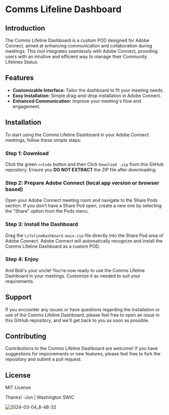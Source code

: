 # Comms Lifeline Dashboard

## Introduction

The Comms Lifeline Dashboard is a custom POD designed for Adobe Connect, aimed at enhancing communication and collaboration during meetings. This tool integrates seamlessly with Adobe Connect, providing users with an intuitive and efficient way to manage their Community Lifelines Status.

## Features

- **Customizable Interface:** Tailor the dashboard to fit your meeting needs.
- **Easy Installation:** Simple drag-and-drop installation in Adobe Connect.
- **Enhanced Communication:** Improve your meeting's flow and engagement.

## Installation

To start using the Comms Lifeline Dashboard in your Adobe Connect meetings, follow these simple steps:

### Step 1: Download

Click the green `<>Code` button and then Click `Download .zip` from this GitHub repository. Ensure you **DO NOT EXTRACT** the ZIP file after downloading.

### Step 2: Prepare Adobe Connect (local app version or browser based)

Open your Adobe Connect meeting room and navigate to the Share Pods section. If you don't have a Share Pod open, create a new one by selecting the "Share" option from the Pods menu.

### Step 3: Install the Dashboard

Drag the `LifelineDashboard-main.zip` file directly into the Share Pod area of Adobe Connect. Adobe Connect will automatically recognize and install the Comms Lifeline Dashboard as a custom POD.

### Step 4: Enjoy

And Bob's your uncle! You're now ready to use the Comms Lifeline Dashboard in your meetings. Customize it as needed to suit your requirements.

## Support

If you encounter any issues or have questions regarding the installation or use of the Comms Lifeline Dashboard, please feel free to open an issue in this GitHub repository, and we'll get back to you as soon as possible.

## Contributing

Contributions to the Comms Lifeline Dashboard are welcome! If you have suggestions for improvements or new features, please feel free to fork the repository and submit a pull request.

## License

MIT License

Thanks! -Jon | Washington SWIC

![2024-03-04_8-48-32](https://github.com/jdlee77/LifelineDashboard/assets/1298102/f426be52-f69c-4cbd-825c-a9e1f392c3dd)
